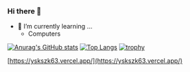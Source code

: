 ### Hi there 👋

- 🌱 I’m currently learning ...
  - Computers

[![Anurag's GitHub stats](https://github-readme-stats.vercel.app/api?username=yskszk63&show_icons=true)](https://github.com/anuraghazra/github-readme-stats)
[![Top Langs](https://github-readme-stats.vercel.app/api/top-langs/?username=yskszk63&layout=compact)](https://github.com/anuraghazra/github-readme-stats)
[![trophy](https://github-profile-trophy.vercel.app/?username=yskszk63)](https://github.com/ryo-ma/github-profile-trophy)

[https://yskszk63.vercel.app/](https://yskszk63.vercel.app/)
